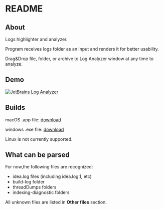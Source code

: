 # README

## About

Logs highlighter and analyzer. 

Program receives logs folder as an input and renders it for better usability.

Drag&Drop file, folder, or archive to Log Analyzer window at any time to analyze. 

## Demo 

[![JetBrains Log Analyzer](https://img.youtube.com/vi/BJf6XB2KGMg/0.jpg)](https://www.youtube.com/watch?v=BJf6XB2KGMg "JetBrains Log Analyzer")

## Builds

macOS .app file:  [download](https://github.com/annikovk/idea_log_analyzer/blob/master/build/bin/JetBrains%20Log%20Analyzer.app.zip?raw=true)

windows .exe file:  [download](https://github.com/annikovk/idea_log_analyzer/blob/master/build/bin/LogAnalyzer.exe?raw=true)

Linux is not currently supported. 

## What can be parsed

For now,the following files are recognized: 
- idea.log files (including idea.log.1, etc)
- build-log folder
- threadDumps folders
- indexing-diagnostic folders

All unknown files are listed in **Other files** section.
